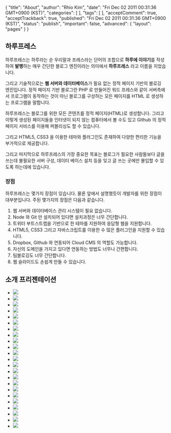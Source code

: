 {
    "title": "About",
    "author": "Rhio Kim",
    "date": "Fri Dec 02 2011 00:31:36 GMT+0900 (KST)",
    "categories": [
    ],
    "tags": [
    ],
    "acceptComment": true,
    "acceptTrackback": true,
    "published": "Fri Dec 02 2011 00:31:36 GMT+0900 (KST)",
    "status": "publish",
    "important": false,
    "advanced": {
        "layout": "pages"
    }
}

## 하루프레스

하루프레스는 하루라는 순 우리말과 프레스라는 단어의 조합으로 **하루에 이야기**를 작성하여 **발행**하는 매우 간단한 블로그 엔진이라는 의미에서 **하루프레스** 라고 이름을 지었습니다.

그리고 기술적으로는 **웹 서버와 데이터베이스**가 필요 없는 정적 페이지 기반의 블로깅 엔진입니다. 정적 페이지 기반 블로그란 PHP 로 만들어진 워드 프레스와 같이 서버측에서 프로그램이 동작하는 것이 아닌 블로그를 구성하는 모든 페이지를 HTML 로 생성하는 프로그램을 말합니다. 

하루프레스는 블로그를 위한 모든 콘텐츠를 정적 페이지(HTML)로 생성합니다.  그리고 이렇게 생성된 페이지들을 인터넷이 되지 않는 컴퓨터에서 볼 수도 있고 Github 의 정적 페이지 서비스를 이용해 퍼블리싱도 할 수 있습니다.

그리고 HTML5, CSS3 을 이용한 테마와 플러그인도 존재하여 다양한 편리한 기능을 부가적으로 제공합니다.

그리고 마지막으로 하루프레스의 가장 중요한 목표는 블로그가 필요한 사람들보다 글을 쓰는데 불필요한 서버 구성, 데이터 베이스 설치 등을 잊고 글 쓰는 곳에만 몰입할 수 있도록 하는데에 있습니다. 


### 장점
하루프레스는 몇가지 장점이 있습니다. 물론 앞에서 설명했듯이 개발자를 위한 장점이 대부분입니다.  주된 몇가지의 장점은 다음과 같습니다.

1. 웹 서버와 데이터베이스 관리 시스템이 필요 없습니다.
2. Node 와 Git 만 설치되어 있다면 설치과정은 너무 간단합니다.
3. 트위터 부트스트랩을 기반으로 한 테마를 지원하여 응답형 웹을 지원합니다.
4. HTML5, CSS3 그리고 자바스크립트를 이용한 수 많은 플러그인을 지원할 수 있습니다.
5. Dropbox, Github 와 연동되어 Cloud CMS 의 역할도 가능합니다.
6. 자신의 도메인을 가지고 있다면 연동하는 방법도 너무나 간편합니다.
7. 팀블로깅도 너무 간단합니다.
8. 웹 슬라이드도 손쉽게 만들 수 있습니다.

## 소개 프리젠테이션
<div class="row">
    <div class="span12">
        <ul class="thumbnails">
            <li class="thumbnail span4">
                <img src="./@img/haroopress.001.jpg" />
            </li>
            <li class="thumbnail span4">
                <img src="./@img/haroopress.002.jpg" />
            </li>
            <li class="thumbnail span4">
                <img src="./@img/haroopress.003.jpg" />
            </li>
            <li class="thumbnail span4">
                <img src="./@img/haroopress.004.jpg" />
            </li>
            <li class="thumbnail span4">
                <img src="./@img/haroopress.005.jpg" />
            </li>
            <li class="thumbnail span4">
                <img src="./@img/haroopress.006.jpg" />
            </li>
            <li class="thumbnail span4">
                <img src="./@img/haroopress.007.jpg" />
            </li>
            <li class="thumbnail span4">
                <img src="./@img/haroopress.008.jpg" />
            </li>
            <li class="thumbnail span4">
                <img src="./@img/haroopress.009.jpg" />
            </li>
            <li class="thumbnail span4">
                <img src="./@img/haroopress.010.jpg" />
            </li>
            <li class="thumbnail span4">
                <img src="./@img/haroopress.011.jpg" />
            </li>
            <li class="thumbnail span4">
                <img src="./@img/haroopress.012.jpg" />
            </li>
            <li class="thumbnail span4">
                <img src="./@img/haroopress.013.jpg" />
            </li>
            <li class="thumbnail span4">
                <img src="./@img/haroopress.014.jpg" />
            </li>
            <li class="thumbnail span4">
                <img src="./@img/haroopress.015.jpg" />
            </li>
            <li class="thumbnail span4">
                <img src="./@img/haroopress.016.jpg" />
            </li>
            <li class="thumbnail span4">
                <img src="./@img/haroopress.017.jpg" />
            </li>
            <li class="thumbnail span4">
                <img src="./@img/haroopress.018.jpg" />
            </li>
            <li class="thumbnail span4">
                <img src="./@img/haroopress.019.jpg" />
            </li>
            <li class="thumbnail span4">
                <img src="./@img/haroopress.020.jpg" />
            </li>
            <li class="thumbnail span4">
                <img src="./@img/haroopress.021.jpg" />
            </li>
            <li class="thumbnail span4">
                <img src="./@img/haroopress.022.jpg" />
            </li>
            <li class="thumbnail span4">
                <img src="./@img/haroopress.023.jpg" />
            </li>
        </ul>
    </div>
</div>

